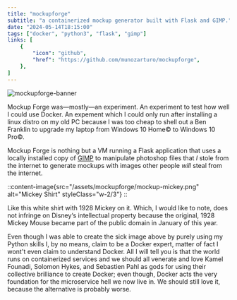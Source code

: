 ```yaml
---
title: "mockupforge"
subtitle: "a containerized mockup generator built with Flask and GIMP."
date: "2024-05-14T18:15:00"
tags: ["docker", "python3", "flask", "gimp"]
links: [
    {
        "icon": "github",
        "href": "https://github.com/munozarturo/mockupforge",
    },
]
---
```


![mockupforge-banner](/assets/mockupforge/banner.png)

Mockup Forge was&mdash;mostly&mdash;an experiment. An experiment to test how well I could use Docker. An expement which I could only run after installing a linux distro on my old PC because I was too cheap to shell out a Ben Franklin to upgrade my laptop from Windows 10 Home&copy; to Windows 10 Pro&copy;.

Mockup Forge is nothing but a VM running a Flask application that uses a locally installed copy of [GIMP](https://www.gimp.org/) to manipulate photoshop files that *I* stole from the internet to generate mockups with images other people *will* steal from the internet.

::content-image{src="/assets/mockupforge/mockup-mickey.png" alt="Mickey Shirt" styleClass="w-2/3"}
::

Like this white shirt with 1928 Mickey on it. Which, I would like to note, does not infringe on Disney&lsquo;s intellectual property because the original, 1928 Mickey Mouse became part of the public domain in January of this year.

Even though I was able to create the sick image above by purely using my Python skills I, by no means, claim to be a Docker expert, matter of fact I wont't even claim to understand Docker. All I will tell you is that the world runs on containerized services and we should all venerate and love Kamel Founadi, Solomon Hykes, and Sebastien Pahl as gods for using their collective brilliance to create Docker; even though, Docker acts the very foundation for the microservice hell we now live in. We should still love it, because the alternative is probably worse.

